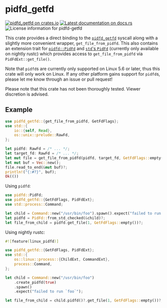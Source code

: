 # pidfd_getfd

[![pidfd_getfd on crates.io](https://img.shields.io/crates/v/pidfd-getfd)](https://crates.io/crates/pidfd_getfd)
[![Latest documentation on docs.rs](https://docs.rs/pidfd_getfd/badge.svg)](https://docs.rs/pidfd_getfd)
![License information for pidfd-getfd](https://img.shields.io/crates/l/pidfd-getfd)

This crate provides a direct binding to the [`pidfd_getfd`] syscall along with
a slightly more convenient wrapper, `get_file_from_pidfd`. This also contains
an extension trait for [`pidfd::PidFd`] and [`std`'s `PidFd`] (currently only
available on nightly rustc) which provides access to `get_file_from_pidfd` via
`PidFdExt::get_file()`.

[`pidfd_getfd`]: https://man7.org/linux/man-pages/man2/pidfd_getfd.2.html
[`pidfd::PidFd`]: https://docs.rs/pidfd/0.2.4/pidfd/struct.PidFd.html
[`std`'s `PidFd`]: https://doc.rust-lang.org/nightly/std/os/linux/process/struct.PidFd.html

Note that `pidfd`s are currently only supported on Linux 5.6 or later, thus this crate
will only work on Linux. If any other platform gains support for `pidfd`s, please
let me know through an issue or pull request!

Please note that this crate has not been thoroughly tested. Viewer discretion
is advised.

## Example
```rust
use pidfd_getfd::{get_file_from_pidfd, GetFdFlags};
use std::{
    io::{self, Read},
    os::unix::prelude::RawFd,
};

let pidfd: RawFd = /* ... */;
let target_fd: RawFd = /* ... */;
let mut file = get_file_from_pidfd(pidfd, target_fd, GetFdFlags::empty())?;
let mut buf = Vec::new();
file.read_to_end(&mut buf)?;
println!("{:#?}", buf);
Ok(())
```

Using `pidfd`:
```rust
use pidfd::PidFd;
use pidfd_getfd::{GetFdFlags, PidFdExt};
use std::process::Command;

let child = Command::new("/usr/bin/foo").spawn().expect("failed to run `foo`");
let pidfd = PidFd::from_std_checked(&child)?;
let file_from_child = pidfd.get_file(1, GetFdFlags::empty())?;
```

Using nightly rustc:
```rust
#![feature(linux_pidfd)]

use pidfd_getfd::{GetFdFlags, PidFdExt};
use std::{
    os::linux::process::{ChildExt, CommandExt},
    process::Command,
};

let child = Command::new("/usr/bin/foo")
    .create_pidfd(true)
    .spawn()
    .expect("failed to run `foo`");

let file_from_child = child.pidfd()?.get_file(1, GetFdFlags::empty())?;
```
